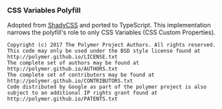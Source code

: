 ### CSS Variables Polyfill

Adopted from [ShadyCSS](https://github.com/webcomponents/shadycss) and ported to TypeScript. This implementation narrows the polyfill's role to only CSS Variables (CSS Custom Properties).

```
Copyright (c) 2017 The Polymer Project Authors. All rights reserved.
This code may only be used under the BSD style license found at http://polymer.github.io/LICENSE.txt
The complete set of authors may be found at http://polymer.github.io/AUTHORS.txt
The complete set of contributors may be found at http://polymer.github.io/CONTRIBUTORS.txt
Code distributed by Google as part of the polymer project is also
subject to an additional IP rights grant found at http://polymer.github.io/PATENTS.txt
```
